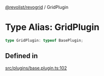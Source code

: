 [@revolist/revogrid](README.md) / GridPlugin

# Type Alias: GridPlugin

```ts
type GridPlugin: typeof BasePlugin;
```

## Defined in

[src/plugins/base.plugin.ts:102](https://github.com/revolist/revogrid/blob/6d16baf0ac19236f5511b0ce2aeccf75326e95c2/src/plugins/base.plugin.ts#L102)
